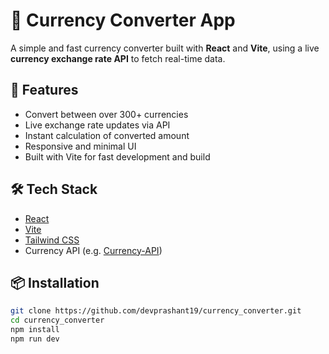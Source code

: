 # 💱 Currency Converter App

A simple and fast currency converter built with **React** and **Vite**, using a live **currency exchange rate API** to fetch real-time data.

## 🚀 Features

- Convert between over 300+ currencies
- Live exchange rate updates via API
- Instant calculation of converted amount
- Responsive and minimal UI
- Built with Vite for fast development and build

## 🛠️ Tech Stack

- [React](https://reactjs.org/)
- [Vite](https://vitejs.dev/)
- [Tailwind CSS](https://tailwindcss.com/) 
- Currency API (e.g. [Currency-API](https://cdn.jsdelivr.net/npm/@fawazahmed0/currency-api@latest/v1/currencies))

## 📦 Installation

```bash
git clone https://github.com/devprashant19/currency_converter.git
cd currency_converter
npm install
npm run dev
